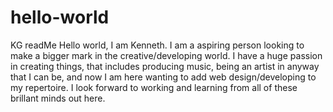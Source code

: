 # hello-world
KG readMe
  Hello world, I am Kenneth. I am a aspiring person looking to make a bigger mark in the creative/developing world. I have a huge passion in creating things, that includes producing music, being an artist in anyway that I can be, and now I am here wanting to add web design/developing to my repertoire. I look forward to working and learning from all of these brillant minds out here. 
